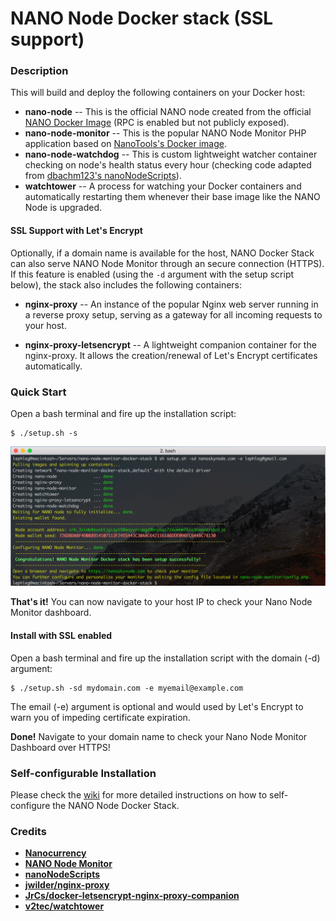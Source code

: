 # NANO Node Docker stack (SSL support)

### **Description**

This will build and deploy the following containers on your Docker host:

* **nano-node** -- This is the official NANO node created from the official [NANO Docker Image](https://hub.docker.com/r/nanocurrency/nano/) (RPC is enabled but not publicly exposed).
* **nano-node-monitor** -- This is the popular NANO Node Monitor PHP application based on [NanoTools's Docker image](https://hub.docker.com/r/nanotools/nanonodemonitor/).
* **nano-node-watchdog** -- This is custom lightweight watcher container checking on node's health status every hour (checking code adapted from [dbachm123's nanoNodeScripts](https://github.com/dbachm123/nanoNodeScripts)).
* **watchtower** -- A process for watching your Docker containers and automatically restarting them whenever their base image like the NANO Node is upgraded.

#### **SSL Support with Let's Encrypt**

Optionally, if a domain name is available for the host, NANO Docker Stack can also serve NANO Node Monitor through an secure connection (HTTPS). If this feature is enabled (using the `-d` argument with the setup script below), the stack also includes the following containers:

* **nginx-proxy** -- An instance of the popular Nginx web server running in a reverse proxy setup, serving as a gateway for all incoming requests to your host.

* **nginx-proxy-letsencrypt** -- A lightweight companion container for the nginx-proxy. It allows the creation/renewal of Let's Encrypt certificates automatically.

### **Quick Start**

Open a bash terminal and fire up the installation script:

```
$ ./setup.sh -s 
```

![Screenshot](screenshot.png)

**That's it!** You can now navigate to your host IP to check your Nano Node Monitor dashboard.

#### **Install with SSL enabled**

Open a bash terminal and fire up the installation script with the domain (-d) argument:

```
$ ./setup.sh -sd mydomain.com -e myemail@example.com
```

The email (-e) argument is optional and would used by Let's Encrypt to warn you of impeding certificate expiration.

**Done!** Navigate to your domain name to check your Nano Node Monitor Dashboard over HTTPS!


### Self-configurable Installation

Please check the [wiki](https://github.com/lephleg/nano-node-monitor-docker-stack/wiki)
 for more detailed instructions on how to self-configure the NANO Node Docker Stack.

### **Credits**

* **[Nanocurrency](https://github.com/nanocurrency/raiblocks)**
* **[NANO Node Monitor](https://github.com/NanoTools/nanoNodeMonitor)**
* **[nanoNodeScripts](https://github.com/dbachm123/nanoNodeScripts)**
* **[jwilder/nginx-proxy](https://github.com/jwilder/nginx-proxy)**
* **[JrCs/docker-letsencrypt-nginx-proxy-companion](https://github.com/JrCs/docker-letsencrypt-nginx-proxy-companion)**
* **[v2tec/watchtower](https://github.com/v2tec/watchtower)**

